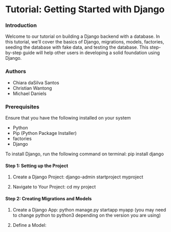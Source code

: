 # Tutorial: Getting Started with Django
### Introduction
Welcome to our tutorial on building a Django backend with a database. In this tutorial, we'll cover the basics of Django, migrations, models, factories, seeding the database with fake data, and testing the database. This step-by-step guide will help other users in developing a solid foundation using Django. 

### Authors
- Chiara daSilva Santos
- Christian Wantong
- Michael Daniels

### Prerequisites
Ensure that you have the following installed on your system
- Python
- Pip (Python Package Installer)
- factories
- Django

To install Django, run the following command on terminal:
pip install django


#### Step 1: Setting up the Project
1. Create a Django Project:
django-admin startproject myproject

2. Navigate to Your Project:
cd my project

#### Step 2: Creating Migrations and Models
1. Create a Django App: python manage.py startapp myapp
(you may need to change python to python3 depending on the version you are using)

2. Define a Model:
